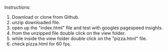 Instructions:

1. Download or clone from Github.
2. unzip downloaded file.
3. open up the "index.html" file and test with googles pagespeed insights.
4. from the unzipped file double click on the view folder.
5. while inside the view folder double click on the "pizza.html" file.
6. check pizza.html for 60 fps.
